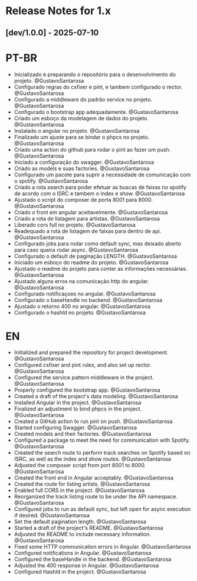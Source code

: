 # Release Notes for 1.x

## [dev/1.0.0] - 2025-07-10

# PT-BR

- Inicializado e preparando o repositório para o desenvolvimento do projeto. @GustavoSantarosa
- Configurado regras do csfixer e pint, e tambem configurado o rector. @GustavoSantarosa
- Configurado a middleware do padrão service no projeto. @GustavoSantarosa
- Configurado o bootstrap app adequadamente. @GustavoSantarosa
- Criado um esboço da modelagem de dados do projeto. @GustavoSantarosa
- Instalado o angular no projeto. @GustavoSantarosa
- Finalizado um ajuste para se bindar o phpcs no projeto. @GustavoSantarosa
- Criado uma action do github para rodar o pint ao fazer um push. @GustavoSantarosa
- Iniciado a configuração do swagger. @GustavoSantarosa
- Criado as models e suas factories. @GustavoSantarosa
- Configurado um pacote para suprir a necessidade de comunicação com o spotify. @GustavoSantarosa
- Criado a rota search para poder efetuar as buscas de faixas no spotify de acordo com o ISRC e tambem o index e show. @GustavoSantarosa
- Ajustado o script do composer de porta 8001 para 8000. @GustavoSantarosa
- Criado o front em angular aceitavelmente. @GustavoSantarosa
- Criado a rota de listagem para artistas. @GustavoSantarosa
- Liberado cors full no projeto. @GustavoSantarosa
- Readequado a rota de listagem de faixas para dentro de api. @GustavoSantarosa
- Configurado jobs para rodar como default sync, mas deixado aberto para caso queira rodar async. @GustavoSantarosa
- Configurado o default de paginação LENGTH. @GustavoSantarosa
- Iniciado um esboço do readme do projeto. @GustavoSantarosa
- Ajustado o readme do projeto para conter as informações necessárias. @GustavoSantarosa
- Ajustado alguns erros na comunicação http do angular. @GustavoSantarosa
- Configurado notificaçoes no angular.  @GustavoSantarosa
- Configurado o baseHandle no backend. @GustavoSantarosa
- Ajustado o retorno 400 no angular. @GustavoSantarosa
- Configurado o hashId no projeto. @GustavoSantarosa

# EN

- Initialized and prepared the repository for project development. @GustavoSantarosa
- Configured csfixer and pint rules, and also set up rector. @GustavoSantarosa
- Configured the service pattern middleware in the project. @GustavoSantarosa
- Properly configured the bootstrap app. @GustavoSantarosa
- Created a draft of the project's data modeling. @GustavoSantarosa
- Installed Angular in the project. @GustavoSantarosa
- Finalized an adjustment to bind phpcs in the project. @GustavoSantarosa
- Created a GitHub action to run pint on push. @GustavoSantarosa
- Started configuring Swagger. @GustavoSantarosa
- Created models and their factories. @GustavoSantarosa
- Configured a package to meet the need for communication with Spotify. @GustavoSantarosa
- Created the search route to perform track searches on Spotify based on ISRC, as well as the index and show routes. @GustavoSantarosa
- Adjusted the composer script from port 8001 to 8000. @GustavoSantarosa
- Created the front end in Angular acceptably. @GustavoSantarosa
- Created the route for listing artists. @GustavoSantarosa
- Enabled full CORS in the project. @GustavoSantarosa
- Reorganized the track listing route to be under the API namespace. @GustavoSantarosa
- Configured jobs to run as default sync, but left open for async execution if desired. @GustavoSantarosa
- Set the default pagination length. @GustavoSantarosa
- Started a draft of the project's README. @GustavoSantarosa
- Adjusted the README to include necessary information. @GustavoSantarosa
- Fixed some HTTP communication errors in Angular. @GustavoSantarosa
- Configured notifications in Angular. @GustavoSantarosa
- Configured the baseHandle in the backend. @GustavoSantarosa
- Adjusted the 400 response in Angular. @GustavoSantarosa
- Configured HashId in the project. @GustavoSantarosa